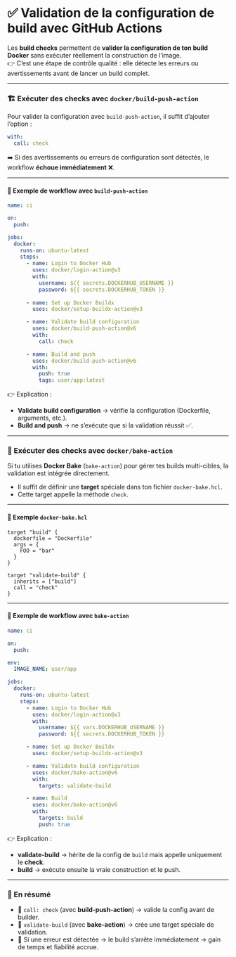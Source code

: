 # ✅ Validation de la configuration de build avec GitHub Actions

Les **build checks** permettent de **valider la configuration de ton build Docker** sans exécuter réellement la construction de l’image.\
👉 C’est une étape de contrôle qualité : elle détecte les erreurs ou avertissements avant de lancer un build complet.

***

### 🏗️ Exécuter des checks avec `docker/build-push-action`

Pour valider la configuration avec `build-push-action`, il suffit d’ajouter l’option :

```yaml
with:
  call: check
```

➡️ Si des avertissements ou erreurs de configuration sont détectés, le workflow **échoue immédiatement** ❌.

***

#### 📝 Exemple de workflow avec `build-push-action`

```yaml
name: ci

on:
  push:

jobs:
  docker:
    runs-on: ubuntu-latest
    steps:
      - name: Login to Docker Hub
        uses: docker/login-action@v3
        with:
          username: ${{ secrets.DOCKERHUB_USERNAME }}
          password: ${{ secrets.DOCKERHUB_TOKEN }}
      
      - name: Set up Docker Buildx
        uses: docker/setup-buildx-action@v3

      - name: Validate build configuration
        uses: docker/build-push-action@v6
        with:
          call: check

      - name: Build and push
        uses: docker/build-push-action@v6
        with:
          push: true
          tags: user/app:latest
```

👉 Explication :

* **Validate build configuration** → vérifie la configuration (Dockerfile, arguments, etc.).
* **Build and push** → ne s’exécute que si la validation réussit ✅.

***

### 🧩 Exécuter des checks avec `docker/bake-action`

Si tu utilises **Docker Bake** (`bake-action`) pour gérer tes builds multi-cibles, la validation est intégrée directement.

* Il suffit de définir une **target** spéciale dans ton fichier `docker-bake.hcl`.
* Cette target appelle la méthode `check`.

***

#### 📝 Exemple `docker-bake.hcl`

```hcl
target "build" {
  dockerfile = "Dockerfile"
  args = {
    FOO = "bar"
  }
}

target "validate-build" {
  inherits = ["build"]
  call = "check"
}
```

***

#### 📝 Exemple de workflow avec `bake-action`

```yaml
name: ci

on:
  push:

env:
  IMAGE_NAME: user/app

jobs:
  docker:
    runs-on: ubuntu-latest
    steps:
      - name: Login to Docker Hub
        uses: docker/login-action@v3
        with:
          username: ${{ vars.DOCKERHUB_USERNAME }}
          password: ${{ secrets.DOCKERHUB_TOKEN }}

      - name: Set up Docker Buildx
        uses: docker/setup-buildx-action@v3

      - name: Validate build configuration
        uses: docker/bake-action@v6
        with:
          targets: validate-build

      - name: Build
        uses: docker/bake-action@v6
        with:
          targets: build
          push: true
```

👉 Explication :

* **validate-build** → hérite de la config de `build` mais appelle uniquement le **check**.
* **build** → exécute ensuite la vraie construction et le push.

***

### 📌 En résumé

* 🔎 `call: check` (avec **build-push-action**) → valide la config avant de builder.
* 🧩 `validate-build` (avec **bake-action**) → crée une target spéciale de validation.
* 🚫 Si une erreur est détectée → le build s’arrête immédiatement → gain de temps et fiabilité accrue.
